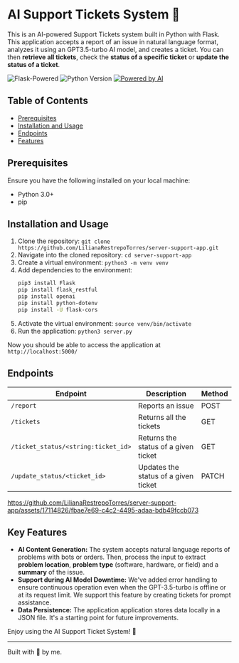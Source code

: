 # AI Support Tickets System :robot: 

This is an AI-powered Support Tickets system built in Python with Flask. This application accepts a report of an issue in natural language format, analyzes it using an GPT3.5-turbo AI model, and creates a ticket. You can then **retrieve all tickets**, check the **status of a specific ticket** or **update the status of a ticket**.

![Flask-Powered](https://img.shields.io/badge/Powered_by-Flask-blue)
![Python Version](https://img.shields.io/badge/Python-3-green)
[![Powered by AI](https://img.shields.io/badge/Powered%20by-Artificial%20Intelligence-33ccff.svg)](https://openai.com/)

## Table of Contents
- [Prerequisites](#prerequisites)
- [Installation and Usage](#installationandusage)
- [Endpoints](#endpoints)
- [Features](#features)

## Prerequisites

Ensure you have the following installed on your local machine:

- Python 3.0+ 
- pip

## Installation and Usage
1. Clone the repository: `git clone https://github.com/LilianaRestrepoTorres/server-support-app.git`
2. Navigate into the cloned repository: `cd server-support-app`
3. Create a virtual environment: `python3 -m venv venv`
4. Add dependencies to the environment:
      ```bash
      pip3 install Flask
      pip install flask_restful
      pip install openai
      pip install python-dotenv
      pip install -U flask-cors
      ```
5. Activate the virtual environment: `source venv/bin/activate`
6. Run the application: `python3 server.py`

Now you should be able to access the application at `http://localhost:5000/`

## Endpoints

| Endpoint | Description | Method |
| --- | --- | --- |
| `/report` | Reports an issue | POST |
| `/tickets` | Returns all the tickets | GET |
| `/ticket_status/<string:ticket_id>` | Returns the status of a given ticket | GET |
| `/update_status/<ticket_id>` | Updates the status of a given ticket | PATCH |




https://github.com/LilianaRestrepoTorres/server-support-app/assets/17114826/fbae7e69-c4c2-4495-adaa-bdb49fccb073




## Key Features
- **AI Content Generation:** The system accepts natural language reports of problems with bots or orders. Then, process the input to extract **problem location**, **problem type** (software, hardware, or field) and a **summary** of the issue.
- **Support during AI Model Downtime:** We've added error handling to ensure continuous operation even when the GPT-3.5-turbo is offline or at its request limit. We support this feature by creating tickets for prompt assistance.
- **Data Persistence:** The application application stores data locally in a JSON file. It's a starting point for future improvements.


Enjoy using the AI Support Ticket System! :rocket:

---
 Built with 💚 by me.
